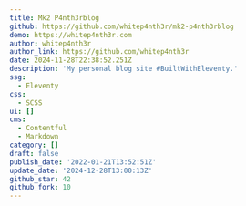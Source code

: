 ```yaml
---
title: Mk2 P4nth3rblog
github: https://github.com/whitep4nth3r/mk2-p4nth3rblog
demo: https://whitep4nth3r.com
author: whitep4nth3r
author_link: https://github.com/whitep4nth3r
date: 2024-11-28T22:38:52.251Z
description: 'My personal blog site #BuiltWithEleventy.'
ssg:
  - Eleventy
css:
  - SCSS
ui: []
cms:
  - Contentful
  - Markdown
category: []
draft: false
publish_date: '2022-01-21T13:52:51Z'
update_date: '2024-12-28T13:00:13Z'
github_star: 42
github_fork: 10
---
```

